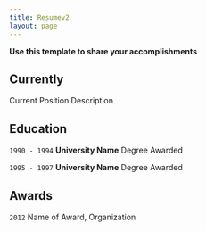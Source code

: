 ```yaml
---
title: Resumev2
layout: page
---
```


<b> Use this template to share your accomplishments </b>  

## Currently

Current Position Description

## Education

`1990 - 1994`
__University Name__
Degree Awarded

`1995 - 1997`
__University Name__
Degree Awarded 

## Awards

`2012`
Name of Award, Organization 
